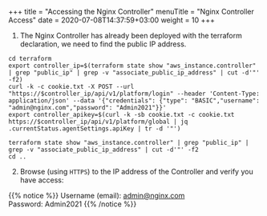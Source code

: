 +++
title = "Accessing the Nginx Controller"
menuTitle = "Nginx Controller Access"
date = 2020-07-08T14:37:59+03:00
weight = 10
+++

1. The Nginx Controller has already been deployed with the terraform declaration, we need to find the public IP address.

```
cd terraform
export controller_ip=$(terraform state show "aws_instance.controller" | grep "public_ip" | grep -v "associate_public_ip_address" | cut -d'"' -f2)
curl -k -c cookie.txt -X POST --url "https://$controller_ip/api/v1/platform/login" --header 'Content-Type: application/json' --data '{"credentials": {"type": "BASIC","username": "admin@nginx.com","password": "Admin2021"}}'
export controller_apikey=$(curl -k -sb cookie.txt -c cookie.txt https://$controller_ip/api/v1/platform/global | jq .currentStatus.agentSettings.apiKey | tr -d '"')

terraform state show "aws_instance.controller" | grep "public_ip" | grep -v "associate_public_ip_address" | cut -d'"' -f2
cd ..
```

2. Browse (using `HTTPS`) to the IP address of the Controller and verify you have access:

{{% notice %}}
Username (email): admin@nginx.com  
Password: Admin2021
{{% /notice %}}
